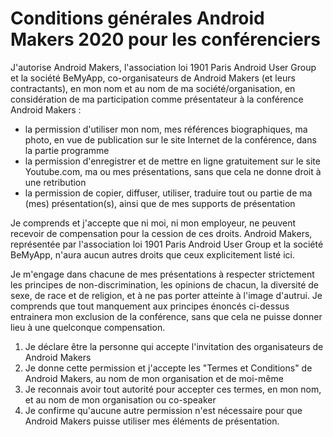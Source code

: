 # Conditions générales Android Makers 2020 pour les conférenciers

J'autorise Android Makers, l'association loi 1901 Paris Android User Group et la société BeMyApp, co-organisateurs de Android Makers (et leurs contractants), en mon nom et au nom de ma société/organisation, en considération de ma participation comme présentateur à la conférence Android Makers :

- la permission d'utiliser mon nom, mes références biographiques, ma photo, en vue de publication sur le site Internet de la conférence, dans la partie programme
- la permission d'enregistrer et de mettre en ligne gratuitement sur le site Youtube.com, ma ou mes présentations, sans que cela ne donne droit à une retribution
- la permission de copier, diffuser, utiliser, traduire tout ou partie de ma (mes) présentation(s), ainsi que de mes supports de présentation

Je comprends et j'accepte que ni moi, ni mon employeur, ne peuvent recevoir de compensation pour la cession de ces droits. Android Makers, représentée par l'association loi 1901 Paris Android User Group et la société BeMyApp, n'aura aucun autres droits que ceux explicitement listé ici.

Je m'engage dans chacune de mes présentations à respecter strictement les principes de non-discrimination, les opinions de chacun, la diversité de sexe, de race et de religion, et à ne pas porter atteinte à l'image d'autrui. Je comprends que tout manquement aux principes énoncés ci-dessus entrainera mon exclusion de la conférence, sans que cela ne puisse donner lieu à une quelconque compensation.

1. Je déclare être la personne qui accepte l'invitation des organisateurs de Android Makers
2. Je donne cette permission et j'accepte les "Termes et Conditions" de Android Makers, au nom de mon organisation et de moi-même
3. Je reconnais avoir tout autorité pour accepter ces termes, en mon nom, et au nom de mon organisation ou co-speaker
4. Je confirme qu'aucune autre permission n'est nécessaire pour que Android Makers puisse utiliser mes éléments de présentation.

